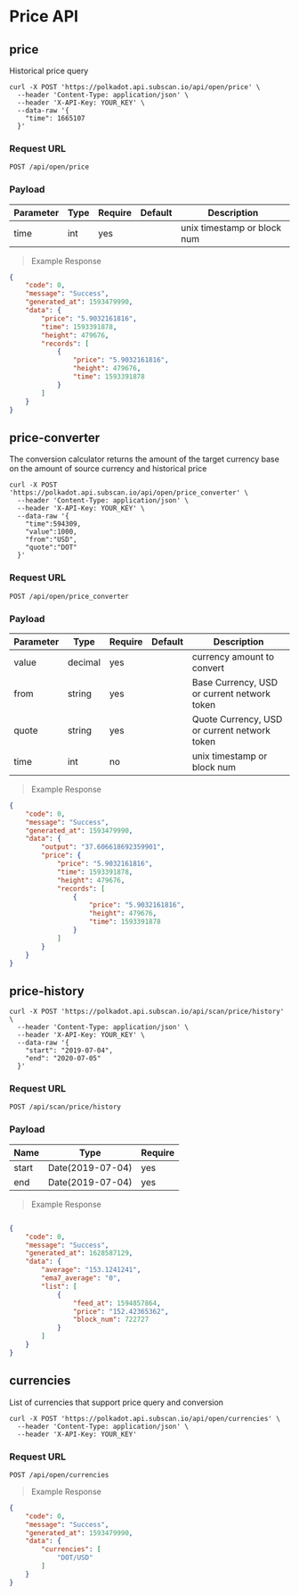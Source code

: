 # Price API

## price

Historical price query

```shell
curl -X POST 'https://polkadot.api.subscan.io/api/open/price' \
  --header 'Content-Type: application/json' \
  --header 'X-API-Key: YOUR_KEY' \
  --data-raw '{
    "time": 1665107
  }'
```

### Request URL

`POST /api/open/price`

### Payload

| Parameter | Type | Require | Default | Description                 |
| --------- | ---- | ------- | ------- | --------------------------- |
| time      | int  | yes     |         | unix timestamp or block num |

> Example Response

```json
{
    "code": 0,
    "message": "Success",
    "generated_at": 1593479990,
    "data": {
        "price": "5.9032161816",
        "time": 1593391878,
        "height": 479676,
        "records": [
            {
                "price": "5.9032161816",
                "height": 479676,
                "time": 1593391878
            }
        ]
    }
}
```


## price-converter

The conversion calculator returns the amount of the target currency base on the amount of source currency and historical price

```shell
curl -X POST 'https://polkadot.api.subscan.io/api/open/price_converter' \
  --header 'Content-Type: application/json' \
  --header 'X-API-Key: YOUR_KEY' \
  --data-raw '{
    "time":594309,
    "value":1000,
    "from":"USD",
    "quote":"DOT"
  }'
```

### Request URL

`POST /api/open/price_converter`

### Payload

| Parameter | Type    | Require | Default | Description                                  |
| --------- | ------- | ------- | ------- | -------------------------------------------- |
| value     | decimal | yes     |         | currency amount to convert                   |
| from      | string  | yes     |         | Base Currency, USD or current network token  |
| quote     | string  | yes     |         | Quote Currency, USD or current network token |
| time      | int     | no      |         | unix timestamp or block num                  |

> Example Response

```json
{
    "code": 0,
    "message": "Success",
    "generated_at": 1593479990,
    "data": {
        "output": "37.606618692359901",
        "price": {
            "price": "5.9032161816",
            "time": 1593391878,
            "height": 479676,
            "records": [
                {
                    "price": "5.9032161816",
                    "height": 479676,
                    "time": 1593391878
                }
            ]
        }
    }
}
```


## price-history

```shell
curl -X POST 'https://polkadot.api.subscan.io/api/scan/price/history' \
  --header 'Content-Type: application/json' \
  --header 'X-API-Key: YOUR_KEY' \
  --data-raw '{
    "start": "2019-07-04",
    "end": "2020-07-05"
  }'
```

### Request URL

`POST /api/scan/price/history`

### Payload

| Name  | Type             | Require |
| ----- | ---------------- | ------- |
| start | Date(2019-07-04) | yes     |
| end   | Date(2019-07-04) | yes     |

> Example Response

```json

{
    "code": 0,
    "message": "Success",
    "generated_at": 1628587129,
    "data": {
        "average": "153.1241241",
        "ema7_average": "0",
        "list": [
            {
                "feed_at": 1594857864,
                "price": "152.42365362",
                "block_num": 722727
            }       
        ]
    }
}
```

## currencies

List of currencies that support price query and conversion

```shell
curl -X POST 'https://polkadot.api.subscan.io/api/open/currencies' \
  --header 'Content-Type: application/json' \
  --header 'X-API-Key: YOUR_KEY' 
```

### Request URL

`POST /api/open/currencies`

> Example Response

```json
{
    "code": 0,
    "message": "Success",
    "generated_at": 1593479990,
    "data": {
        "currencies": [
            "DOT/USD"
        ]
    }
}
```
